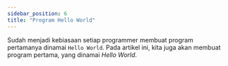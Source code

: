 ```yaml
---
sidebar_position: 6
title: "Program Hello World"
---
```


Sudah menjadi kebiasaan setiap programmer membuat program pertamanya dinamai `Hello World`. Pada artikel ini, kita juga akan membuat program pertama, yang dinamai *Hello World*.
